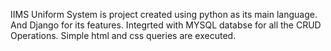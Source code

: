 IIMS Uniform System is project created using python as its main language. And Django for its features.
Integrted with MYSQL databse for all the CRUD Operations.
Simple html and css queries are executed.
